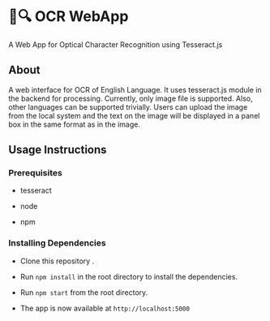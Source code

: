 # 📔🔍 OCR WebApp
A Web App for Optical Character Recognition using Tesseract.js

## About
A web interface for OCR of English Language. It uses tesseract.js module in the backend for processing. Currently, only image file is supported. Also, other languages can be supported trivially.
Users can upload the image from the local system and the text on the image will be displayed in a panel box in the same format as in the image.



## Usage Instructions
### Prerequisites

* tesseract

* node

* npm


### Installing Dependencies
* Clone this repository .

* Run `npm install` in the root directory to install the dependencies.

* Run `npm start` from the root directory.

* The app is now available at `http://localhost:5000`
